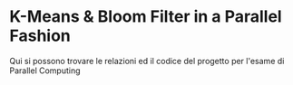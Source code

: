 # K-Means & Bloom Filter in a Parallel Fashion
Qui si possono trovare le relazioni ed il codice del progetto per l'esame di Parallel Computing
